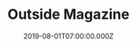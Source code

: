 ---
collection_archive: true
collection_awards: []
collection_category:
  - Sports + Athletes
  - Editorial
  - Portraits
  - Environments
  - Travel
  - Reportage
  - Color
  - Uniquely American
collection_content: >-
  For the latest issue of _Outside Magazine_, I photographed travel, nature,
  conservation, and science writer David Quammen. Quammen’s 200+ editorial works
  have appeared in _National Geographic_, _Harper’s_, _The Atlantic_, _Rolling
  Stone_, _The New York Times_, and for 15 years penned a monthly column
  “Natural Acts” for _Outside Magazine_. We met up last fall for a round of golf
  while he was researching for his 16 book.


  “Golf is a concept, like death, seldom contemplated by the young” DQ opens
  with. Here Quammen touches on the beauty and merit of the game, the obvious
  irony of an environmentalist taking to the links, the history of golf courses
  in the landscape, and the lengths that contemporary courses are taking to be
  environmentally mindful.


  On the course we talked about game 7 of the 2019 World Series, our shared love
  for golf, Bozeman winters, mutual friends at _National Geographic_, both
  growing up in the Midwest, and my anxieties of what I may see in my lifetime
  due to climate change. A version of those anxieties are on display today as we
  navigate a new world and reality. Quammen also specializes in research on
  animal to human disease transmission and the author of _Spillover: Animal
  Infections and the Next Human Pandemic_, _Ebola: The Natural and Human History
  of a Deadly Virus_, and is currently offering his insights on COVID-19 to
  _NPR_, _Orion_, _The New York Times_, _The Hill_, and _Scientific American_.
collection_cover: https://d1sf55qlb7p6hz.cloudfront.net/dq-outside-3.jpg
collection_cover_mobile: https://d1sf55qlb7p6hz.cloudfront.net/verticalcovers-30.jpg
collection_description: >-
  For the latest issue of _Outside Magazine_, I photographed travel, nature,
  conservation, and science writer David Quammen.


  “Golf is a concept, like death, seldom contemplated by the young” DQ opens
  with. Here Quammen touches on the beauty and merit of the game, the obvious
  irony of an environmentalist taking to the links, the history of golf courses
  in the landscape, and the lengths that contemporary courses are taking to be
  environmentally mindful.
collection_exhibition: []
collection_filter: Commissioned + Stock
collection_hidden: false
collection_meta: Golf At Last An Apologia by David Quammen
collection_press: []
collection_preview:
  - https://d1sf55qlb7p6hz.cloudfront.net/dq_covers-1.jpg
  - https://d1sf55qlb7p6hz.cloudfront.net/dq_covers-2.jpg
  - https://d1sf55qlb7p6hz.cloudfront.net/dq_covers-3.jpg
  - https://d1sf55qlb7p6hz.cloudfront.net/dq_covers-4.jpg
cover_image: https://d1sf55qlb7p6hz.cloudfront.net/social-39.jpg
date: 2019-08-01T07:00:00.000Z
layout: blocks
logo: 
navigation_theme: white
page: /collections/outside-dq
px_extra: true
slug: outside-magazine-dq
theme_color: "#CFDDE5"
theme_color_all_works: 9BFFA2"
title: Outside Magazine
seo:
  meta_description: >-
    West Coast Commercial Photographer Jesse Rieser photographs David Quammen
    for Outside Magazine while playing a round of golf. 
  meta_title: David Quammen for "Outside"by Photographer Jesse Rieser
collection_blocks:
  - _bookshop_name: collections/media-row-start
    row_alignment: between
  - _bookshop_name: collections/media-element
    align_x: start
    block: media-element
    color: "#F6F4EB"
    image:  https://d1sf55qlb7p6hz.cloudfront.net/dq-outside-1.jpg
    margin_left: 10
    margin_right: 
    margin_y: 100
    width: 66
  - _bookshop_name: collections/media-row
    row_alignment: between
  - _bookshop_name: collections/media-element
    align_x: start
    block: media-element
    color: "#FDE1DA"
    image:  https://d1sf55qlb7p6hz.cloudfront.net/dq-outside-3.jpg
    margin_left: 10%
    margin_right: 
    margin_y: 600
    width: 33
  - _bookshop_name: collections/media-element
    align_x: start
    block: media-element
    color: "#E2ECD5"
    image:  https://d1sf55qlb7p6hz.cloudfront.net/dq-outside-2.jpg
    margin_left: 
    margin_right: 5%
    margin_y: 100
    width: 40
  - _bookshop_name: collections/media-row
    row_alignment: between
  - _bookshop_name: collections/media-element
    align_x: start
    block: media-element
    color: "#FFE5D1"
    image:  https://d1sf55qlb7p6hz.cloudfront.net/dq-outside-4.jpg
    margin_left: 20%
    margin_y: 100
    width: 50
  - _bookshop_name: collections/media-row
    row_alignment: between
  - _bookshop_name: collections/media-element
    align_x: start
    block: media-element
    color: "#E7EBC7"
    image:  https://d1sf55qlb7p6hz.cloudfront.net/dq-outside-5.jpg
    margin_left: 10
    margin_right: 
    margin_y: 100
    width: 30
  - _bookshop_name: collections/media-element
    align_x: start
    block: media-element
    color: "#E0EAEF"
    image:  https://d1sf55qlb7p6hz.cloudfront.net/dq-outside-6.jpg
    margin_right: 20
    margin_y: 300
    width: 33
  - _bookshop_name: collections/media-row
    row_alignment: between
  - _bookshop_name: collections/media-element
    align_x: start
    block: media-element
    color: "#F1E3E4"
    image:  https://d1sf55qlb7p6hz.cloudfront.net/dq-outside-7.jpg
    margin_left: 20
    margin_right: 
    margin_y: 100
    width: 40
  - _bookshop_name: collections/media-row
    row_alignment: between
  - _bookshop_name: collections/media-element
    align_x: start
    block: media-element
    color: "#EAE2D6"
    image:  https://d1sf55qlb7p6hz.cloudfront.net/dq-outside-8.jpg
    margin_left: 30
    margin_right: 
    margin_y: 100
    width: 60
---